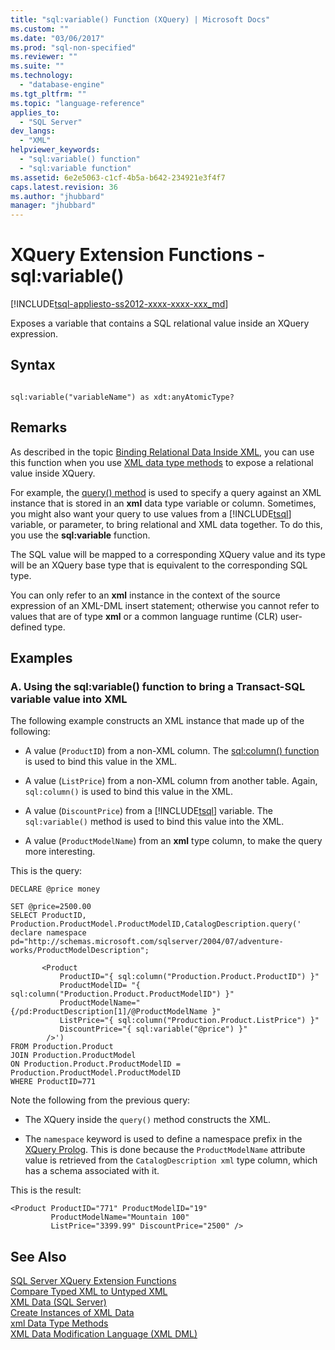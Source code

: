 ```yaml
---
title: "sql:variable() Function (XQuery) | Microsoft Docs"
ms.custom: ""
ms.date: "03/06/2017"
ms.prod: "sql-non-specified"
ms.reviewer: ""
ms.suite: ""
ms.technology: 
  - "database-engine"
ms.tgt_pltfrm: ""
ms.topic: "language-reference"
applies_to: 
  - "SQL Server"
dev_langs: 
  - "XML"
helpviewer_keywords: 
  - "sql:variable() function"
  - "sql:variable function"
ms.assetid: 6e2e5063-c1cf-4b5a-b642-234921e3f4f7
caps.latest.revision: 36
ms.author: "jhubbard"
manager: "jhubbard"
---
```

# XQuery Extension Functions - sql:variable()
[!INCLUDE[tsql-appliesto-ss2012-xxxx-xxxx-xxx_md](../integration-services/system/stored-procedures/includes/tsql-appliesto-ss2012-xxxx-xxxx-xxx-md.md)]

  Exposes a variable that contains a SQL relational value inside an XQuery expression.  
  
## Syntax  
  
```  
  
sql:variable("variableName") as xdt:anyAtomicType?  
```  
  
## Remarks  
 As described in the topic [Binding Relational Data Inside XML](../t-sql/xml/binding-relational-data-inside-xml-data.md), you can use this function when you use [XML data type methods](../t-sql/xml/xml-data-type-methods.md) to expose a relational value inside XQuery.  
  
 For example, the [query() method](../t-sql/xml/query-method-xml-data-type.md) is used to specify a query against an XML instance that is stored in an **xml** data type variable or column. Sometimes, you might also want your query to use values from a [!INCLUDE[tsql](../advanced-analytics/r-services/includes/tsql-md.md)] variable, or parameter, to bring relational and XML data together. To do this, you use the **sql:variable** function.  
  
 The SQL value will be mapped to a corresponding XQuery value and its type will be an XQuery base type that is equivalent to the corresponding SQL type.  
  
 You can only refer to an **xml** instance in the context of the source expression of an XML-DML insert statement; otherwise you cannot refer to values that are of type **xml** or a common language runtime (CLR) user-defined type.  
  
## Examples  
  
### A. Using the sql:variable() function to bring a Transact-SQL variable value into XML  
 The following example constructs an XML instance that made up of the following:  
  
-   A value (`ProductID`) from a non-XML column. The [sql:column() function](../xquery/xquery-extension-functions-sql-column.md) is used to bind this value in the XML.  
  
-   A value (`ListPrice`) from a non-XML column from another table. Again, `sql:column()` is used to bind this value in the XML.  
  
-   A value (`DiscountPrice`) from a [!INCLUDE[tsql](../advanced-analytics/r-services/includes/tsql-md.md)] variable. The `sql:variable()` method is used to bind this value into the XML.  
  
-   A value (`ProductModelName`) from an **xml** type column, to make the query more interesting.  
  
 This is the query:  
  
```  
DECLARE @price money  
  
SET @price=2500.00  
SELECT ProductID, Production.ProductModel.ProductModelID,CatalogDescription.query('  
declare namespace pd="http://schemas.microsoft.com/sqlserver/2004/07/adventure-works/ProductModelDescription";  
  
       <Product   
           ProductID="{ sql:column("Production.Product.ProductID") }"  
           ProductModelID= "{ sql:column("Production.Product.ProductModelID") }"  
           ProductModelName="{/pd:ProductDescription[1]/@ProductModelName }"  
           ListPrice="{ sql:column("Production.Product.ListPrice") }"  
           DiscountPrice="{ sql:variable("@price") }"  
        />')   
FROM Production.Product   
JOIN Production.ProductModel  
ON Production.Product.ProductModelID = Production.ProductModel.ProductModelID  
WHERE ProductID=771  
```  
  
 Note the following from the previous query:  
  
-   The XQuery inside the `query()` method constructs the XML.  
  
-   The `namespace` keyword is used to define a namespace prefix in the [XQuery Prolog](../xquery/modules-and-prologs-xquery-prolog.md). This is done because the `ProductModelName` attribute value is retrieved from the `CatalogDescription xml` type column, which has a schema associated with it.  
  
 This is the result:  
  
```  
<Product ProductID="771" ProductModelID="19"   
         ProductModelName="Mountain 100"   
         ListPrice="3399.99" DiscountPrice="2500" />  
```  
  
## See Also  
 [SQL Server XQuery Extension Functions](http://msdn.microsoft.com/library/4bc5d499-5fec-4c3f-b11e-5ab5ef9d8f97)   
 [Compare Typed XML to Untyped XML](../relational-databases/xml/compare-typed-xml-to-untyped-xml.md)   
 [XML Data &#40;SQL Server&#41;](../relational-databases/xml/xml-data-sql-server.md)   
 [Create Instances of XML Data](../relational-databases/xml/create-instances-of-xml-data.md)   
 [xml Data Type Methods](../t-sql/xml/xml-data-type-methods.md)   
 [XML Data Modification Language &#40;XML DML&#41;](../t-sql/xml/xml-data-modification-language-xml-dml.md)  
  
  